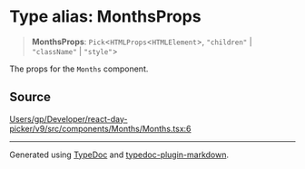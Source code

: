 # Type alias: MonthsProps

> **MonthsProps**: `Pick`\<`HTMLProps`\<`HTMLElement`\>, `"children"` \| `"className"` \| `"style"`\>

The props for the `Months` component.

## Source

[Users/gp/Developer/react-day-picker/v9/src/components/Months/Months.tsx:6](https://github.com/gpbl/react-day-picker/blob/005599683/src/components/Months/Months.tsx#L6)

***

Generated using [TypeDoc](https://typedoc.org) and [typedoc-plugin-markdown](https://typedoc-plugin-markdown.org).
